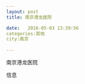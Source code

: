 ```yaml
--- 
layout: post 
title: 南京港龙医院

date:   2016-05-03 13:39:56 
categories:其他  
city:南京
  
--- 
```

   
南京港龙医院

信息

